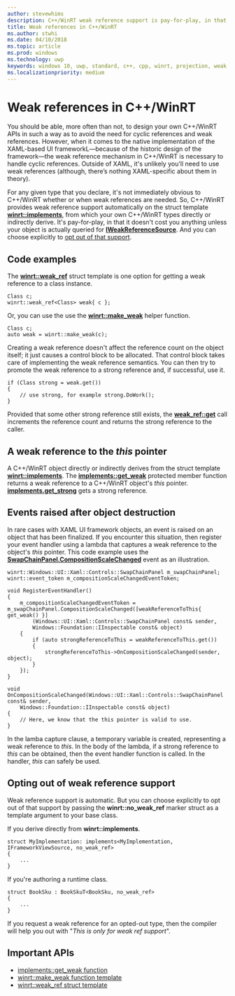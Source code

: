 ```yaml
---
author: stevewhims
description: C++/WinRT weak reference support is pay-for-play, in that it doesn't cost you anything unless your object is queried for IWeakReferenceSource.
title: Weak references in C++/WinRT
ms.author: stwhi
ms.date: 04/10/2018
ms.topic: article
ms.prod: windows
ms.technology: uwp
keywords: windows 10, uwp, standard, c++, cpp, winrt, projection, weak, reference
ms.localizationpriority: medium
---
```


# Weak references in C++/WinRT
You should be able, more often than not, to design your own C++/WinRT APIs in such a way as to avoid the need for cyclic references and weak references. However, when it comes to the native implementation of the XAML-based UI frameworkL&mdash;because of the historic design of the framework&mdash;the weak reference mechanism in C++/WinRT is necessary to handle cyclic references. Outside of XAML, it's unlikely you'll need to use weak references (although, there’s nothing XAML-specific about them in theory).

For any given type that you declare, it's not immediately obvious to C++/WinRT whether or when weak references are needed. So, C++/WinRT provides weak reference support automatically on the struct template [**winrt::implements**](/uwp/cpp-ref-for-winrt/implements), from which your own C++/WinRT types directly or indirectly derive. It's pay-for-play, in that it doesn't cost you anything unless your object is actually queried for [**IWeakReferenceSource**](https://msdn.microsoft.com/en-us/library/br224609). And you can choose explicitly to [opt out of that support](#opting-out-of-weak-reference-support).

## Code examples
The [**winrt::weak_ref**](/uwp/cpp-ref-for-winrt/weak-ref) struct template is one option for getting a weak reference to a class instance.

```cppwinrt
Class c;
winrt::weak_ref<Class> weak{ c };
```
Or, you can use the use the [**winrt::make_weak**](/uwp/cpp-ref-for-winrt/make-weak) helper function.

```cppwinrt
Class c;
auto weak = winrt::make_weak(c);
```

Creating a weak reference doesn't affect the reference count on the object itself; it just causes a control block to be allocated. That control block takes care of implementing the weak reference semantics. You can then try to promote the weak reference to a strong reference and, if successful, use it.

```cppwinrt
if (Class strong = weak.get())
{
    // use strong, for example strong.DoWork();
}
```

Provided that some other strong reference still exists, the [**weak_ref::get**](/uwp/cpp-ref-for-winrt/weak-ref#weakrefget-function) call increments the reference count and returns the strong reference to the caller.

## A weak reference to the *this* pointer
A C++/WinRT object directly or indirectly derives from the struct template [**winrt::implements**](/uwp/cpp-ref-for-winrt/implements). The [**implements::get_weak**](/uwp/cpp-ref-for-winrt/implements#implementsgetweak-function) protected member function returns a weak reference to a C++/WinRT object's *this* pointer. [**implements.get_strong**](/uwp/cpp-ref-for-winrt/implements#implementsgetstrong-function) gets a strong reference.

## Events raised after object destruction
In rare cases with XAML UI framework objects, an event is raised on an object that has been finalized. If you encounter this situation, then register your event handler using a lambda that captures a weak reference to the object's *this* pointer. This code example uses the [**SwapChainPanel.CompositionScaleChanged**](/uwp/api/windows.ui.xaml.controls.swapchainpanel.compositionscalechanged) event as an illustration.

```cppwinrt
winrt::Windows::UI::Xaml::Controls::SwapChainPanel m_swapChainPanel;
winrt::event_token m_compositionScaleChangedEventToken;

void RegisterEventHandler()
{
	m_compositionScaleChangedEventToken = m_swapChainPanel.CompositionScaleChanged([weakReferenceToThis{ get_weak() }]
		(Windows::UI::Xaml::Controls::SwapChainPanel const& sender,
		Windows::Foundation::IInspectable const& object)
	{
		if (auto strongReferenceToThis = weakReferenceToThis.get())
		{
			strongReferenceToThis->OnCompositionScaleChanged(sender, object);
		}
	});
}

void OnCompositionScaleChanged(Windows::UI::Xaml::Controls::SwapChainPanel const& sender,
	Windows::Foundation::IInspectable const& object)
{
	// Here, we know that the this pointer is valid to use.
}
```

In the lamba capture clause, a temporary variable is created, representing a weak reference to *this*. In the body of the lambda, if a strong reference to *this* can be obtained, then the event handler function is called. In the handler, *this* can safely be used.

## Opting out of weak reference support
Weak reference support is automatic. But you can choose explicitly to opt out of that support by passing the **winrt::no_weak_ref** marker struct as a template argument to your base class.

If you derive directly from **winrt::implements**.

```cppwinrt
struct MyImplementation: implements<MyImplementation, IFrameworkViewSource, no_weak_ref>
{
	...
}
```

If you're authoring a runtime class.

```cppwinrt
struct BookSku : BookSkuT<BookSku, no_weak_ref>
{
	...
}
```

If you request a weak reference for an opted-out type, then the compiler will help you out with "*This is only for weak ref support*".

## Important APIs
* [implements::get_weak function](/uwp/cpp-ref-for-winrt/implements#implementsgetweak-function)
* [winrt::make_weak function template](/uwp/cpp-ref-for-winrt/make-weak)
* [winrt::weak_ref struct template](/uwp/cpp-ref-for-winrt/weak-ref)
